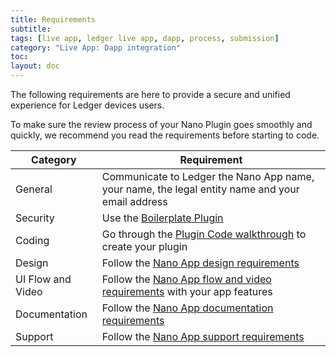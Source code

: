 ```yaml
---
title: Requirements
subtitle:
tags: [live app, ledger live app, dapp, process, submission]
category: "Live App: Dapp integration"
toc:
layout: doc
---
```


The following requirements are here to provide a secure and unified experience for Ledger devices users.

To make sure the review process of your Nano Plugin goes smoothly and quickly, we recommend you read the requirements before starting to code.

<table>
    <thead>
        <tr>
            <th colspan="1">Category</th>
            <th colspan="4">Requirement</th>
        </tr>
    </thead>
    <tbody>
        <tr>
            <td>General</td>
            <td colspan="4">Communicate to Ledger the Nano App name, your name, the legal entity name and your email address</td>
        </tr>
        <tr>
            <td>Security</td>
            <td colspan="4">Use the <a href="../nano-plugin/boilerplate-plugin/">Boilerplate Plugin</a></td>
        </tr>
        <tr>
            <td>Coding</td>
            <td colspan="4">Go through the <a href="../nano-plugin/code-overview/">Plugin Code walkthrough</a> to create your plugin</td>
        </tr>
        <tr>
            <td>Design</td>
            <td colspan="4">Follow the <a href="../../nano-app/design-requirements">Nano App design requirements</a></td>
        </tr>
        <tr>
            <td>UI Flow and Video</td>
            <td colspan="4">Follow the <a href="../../nano-app/ui-flow-video">Nano App flow and video requirements</a> with your app features</td>
        </tr>
        <tr>
            <td>Documentation</td>
            <td colspan="4">Follow the <a href="../../nano-app/documentation-requirements">Nano App documentation requirements</a></td>
        </tr>
        <tr>
            <td>Support</td>
            <td colspan="4">Follow the <a href="../../nano-app/support-requirements">Nano App support requirements</a></td>
        </tr>
    </tbody>
</table>